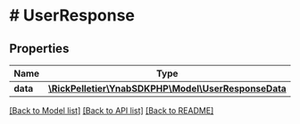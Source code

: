 # # UserResponse

## Properties

Name | Type | Description | Notes
------------ | ------------- | ------------- | -------------
**data** | [**\RickPelletier\YnabSDKPHP\Model\UserResponseData**](UserResponseData.md) |  |

[[Back to Model list]](../../README.md#models) [[Back to API list]](../../README.md#endpoints) [[Back to README]](../../README.md)

